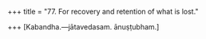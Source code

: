 +++
title = "77. For recovery and retention of what is lost."

+++
[Kabandha.—jātavedasam. ānuṣṭubham.]
